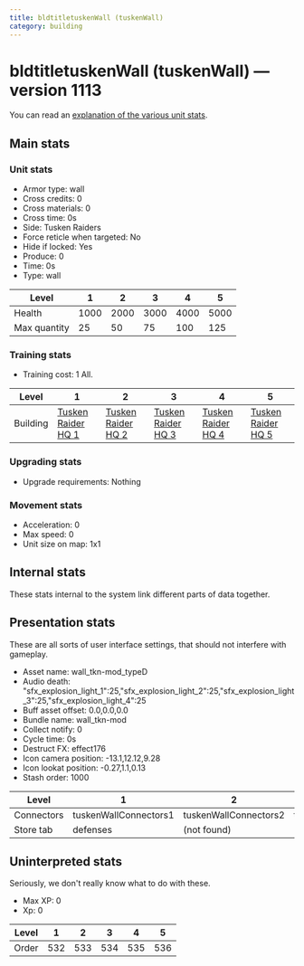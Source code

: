 ```yaml
---
title: bldtitletuskenWall (tuskenWall)
category: building
---
```


# bldtitletuskenWall (tuskenWall) — version 1113

You can read an [explanation  of the various unit stats](unitexplained.md).

## Main stats

### Unit stats

  * Armor type: wall
  * Cross credits: 0
  * Cross materials: 0
  * Cross time: 0s
  * Side: Tusken Raiders
  * Force reticle when targeted: No
  * Hide if locked: Yes
  * Produce: 0
  * Time: 0s
  * Type: wall

|Level       |1   |2   |3   |4   |5   |
|------------|----|----|----|----|----|
|Health      |1000|2000|3000|4000|5000|
|Max quantity|25  |50  |75  |100 |125 |


### Training stats

  * Training cost: 1 All.

|Level   |1                                  |2                                  |3                                  |4                                  |5                                  |
|--------|-----------------------------------|-----------------------------------|-----------------------------------|-----------------------------------|-----------------------------------|
|Building|[Tusken Raider HQ 1](tuskenHQ.html)|[Tusken Raider HQ 2](tuskenHQ.html)|[Tusken Raider HQ 3](tuskenHQ.html)|[Tusken Raider HQ 4](tuskenHQ.html)|[Tusken Raider HQ 5](tuskenHQ.html)|


### Upgrading stats

  * Upgrade requirements: Nothing

### Movement stats

  * Acceleration: 0
  * Max speed: 0
  * Unit size on map: 1x1

## Internal stats

These stats internal to the system link different parts of data together.


## Presentation stats

These are all sorts of user interface settings, that should not interfere with gameplay.

  * Asset name: wall_tkn-mod_typeD
  * Audio death: "sfx_explosion_light_1":25,"sfx_explosion_light_2":25,"sfx_explosion_light_3":25,"sfx_explosion_light_4":25
  * Buff asset offset: 0.0,0.0,0.0
  * Bundle name: wall_tkn-mod
  * Collect notify: 0
  * Cycle time: 0s
  * Destruct FX: effect176
  * Icon camera position: -13.1,12.12,9.28
  * Icon lookat position: -0.27,1.1,0.13
  * Stash order: 1000

|Level     |1                    |2                    |3                    |4                    |5                    |
|----------|---------------------|---------------------|---------------------|---------------------|---------------------|
|Connectors|tuskenWallConnectors1|tuskenWallConnectors2|tuskenWallConnectors3|tuskenWallConnectors4|tuskenWallConnectors5|
|Store tab |defenses             |(not found)          |(not found)          |(not found)          |(not found)          |


## Uninterpreted stats

Seriously, we don't really know what to do with these.

  * Max XP: 0
  * Xp: 0

|Level|1  |2  |3  |4  |5  |
|-----|---|---|---|---|---|
|Order|532|533|534|535|536|


